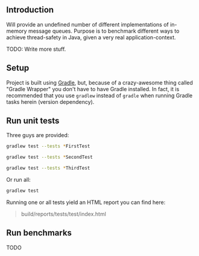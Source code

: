 ## Introduction

Will provide an undefined number of different implementations of in-memory
message queues. Purpose is to benchmark different ways to achieve thread-safety
in Java, given a very real application-context.

TODO: Write more stuff.



## Setup

Project is built using [Gradle], but, because of a crazy-awesome thing called
"Gradle Wrapper" you don't have to have Gradle installed. In fact, it is
recommended that you use `gradlew` instead of `gradle` when running Gradle tasks
herein (version dependency).



## Run unit tests

Three guys are provided:

```sh
gradlew test --tests *FirstTest
```

```sh
gradlew test --tests *SecondTest
```

```sh
gradlew test --tests *ThirdTest
```

Or run all:

```sh
gradlew test
```

Running one or all tests yield an HTML report you can find here:

> build/reports/tests/test/index.html



## Run benchmarks

TODO



[Gradle]: <https://gradle.org>